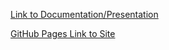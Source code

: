 [Link to Documentation/Presentation](https://docs.google.com/presentation/d/13JyrGe0tteI3vcspwbmu0ULlJKVvDDFUEfC8izo9WUM/edit?usp=sharing)

[GitHub Pages Link to Site](https://bobbyvivian.github.io/fakegeoguessr/index.html)

